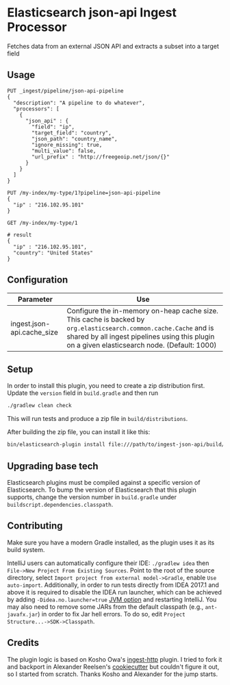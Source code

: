 # Elasticsearch json-api Ingest Processor

Fetches data from an external JSON API and extracts a subset into a target field

## Usage


```
PUT _ingest/pipeline/json-api-pipeline
{
  "description": "A pipeline to do whatever",
  "processors": [
    {
      "json_api" : {
        "field": "ip",
        "target_field": "country",
        "json_path": "country_name",
        "ignore_missing": true,
        "multi_value": false,
        "url_prefix" : "http://freegeoip.net/json/{}"
      }
    }
  ]
}

PUT /my-index/my-type/1?pipeline=json-api-pipeline
{
  "ip" : "216.102.95.101"
}

GET /my-index/my-type/1

# result
{
  "ip" : "216.102.95.101",
  "country": "United States"
}
```

## Configuration

| Parameter | Use |
| --- | --- |
| ingest.json-api.cache_size   | Configure the in-memory on-heap cache size. This cache is backed by `org.elasticsearch.common.cache.Cache` and is shared by all ingest pipelines using this plugin on a given elasticsearch node. (Default: 1000)  |

## Setup

In order to install this plugin, you need to create a zip distribution first. Update the `version` field in
 `build.gradle` and then run

```bash
./gradlew clean check
```

This will run tests and produce a zip file in `build/distributions`.

After building the zip file, you can install it like this:

```bash
bin/elasticsearch-plugin install file:///path/to/ingest-json-api/build/distributions/ingest-json-api-0.0.3.zip
```

## Upgrading base tech

Elasticsearch plugins must be compiled against a specific version of Elasticsearch. To bump the version of Elasticsearch
that this plugin supports, change the version number in `build.gradle` under `buildscript.dependencies.classpath`.

## Contributing

Make sure you have a modern Gradle installed, as the plugin uses it as its build system.

IntelliJ users can automatically configure their IDE: `./gradlew idea` then `File->New Project From Existing Sources`. Point to the root of the source directory, select `Import project from external model->Gradle`, enable `Use auto-import`. Additionally, in order to run tests directly from IDEA 2017.1 and above it is required to disable the IDEA run launcher, which can be achieved by adding `-Didea.no.launcher=true` [JVM option](https://intellij-support.jetbrains.com/hc/en-us/articles/206544869-Configuring-JVM-options-and-platform-properties) and restarting IntelliJ. You may also need to remove some JARs from the default classpath (e.g., `ant-javafx.jar`) in order to fix Jar hell errors. To do so, edit `Project Structure...->SDK->Classpath`.


## Credits

The plugin logic is based on Kosho Owa's [ingest-http](https://github.com/kosho/ingest-http) plugin. I tried to fork it and 
backport in Alexander Reelsen's [cookiecutter](https://github.com/spinscale/cookiecutter-elasticsearch-ingest-processor)
but couldn't figure it out, so I started from scratch. Thanks Kosho and Alexander for the jump starts.